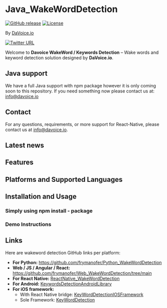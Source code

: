 # Java_WakeWordDetection

[![GitHub release](https://img.shields.io/github/release/frymanofer/KeyWordDetectionIOSFramework.svg)](https://github.com/frymanofer/KeyWordDetectionIOSFramework/releases)
[![License](https://img.shields.io/badge/License-Apache%202.0-blue.svg)](https://opensource.org/licenses/Apache-2.0)

By [DaVoice.io](https://davoice.io)

[![Twitter URL](https://img.shields.io/twitter/url?style=social&url=https%3A%2F%2Ftwitter.com%2FDaVoiceAI)](https://twitter.com/DaVoiceAI)


Welcome to **Davoice WakeWord / Keywords Detection** – Wake words and keyword detection solution designed by **DaVoice.io**.

## Java support

We have a full Java support with npm package however it is only coming soon to this repository. If you need something now please contact us at: info@davoice.io

## Contact

For any questions, requirements, or more support for React-Native, please contact us at info@davoice.io.

## Latest news


## Features

## Platforms and Supported Languages

## Installation and Usage

### Simply using npm install - package

### Demo Instructions
## Links

Here are wakeword detection GitHub links per platform:

- **For Python:** https://github.com/frymanofer/Python_WakeWordDetection
- **Web / JS / Angular / React:** https://github.com/frymanofer/Web_WakeWordDetection/tree/main
- **For React Native:** [ReactNative_WakeWordDetection](https://github.com/frymanofer/ReactNative_WakeWordDetection)
- **For Android:** [KeywordsDetectionAndroidLibrary](https://github.com/frymanofer/KeywordsDetectionAndroidLibrary)
- **For iOS framework:** 
  - With React Native bridge: [KeyWordDetectionIOSFramework](https://github.com/frymanofer/KeyWordDetectionIOSFramework)
  - Sole Framework: [KeyWordDetection](https://github.com/frymanofer/KeyWordDetection)
